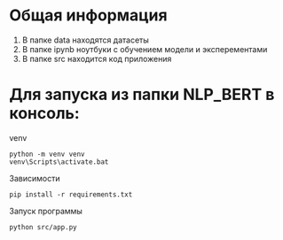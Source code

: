 # Общая информация
1. В папке data находятся датасеты
2. В папке ipynb ноутбуки с обучением модели и эксперементами
3. В папке src находится код приложения


# Для запуска из папки NLP_BERT в консоль:
venv
```
python -m venv venv
venv\Scripts\activate.bat
```
Зависимости
```
pip install -r requirements.txt
```

Запуск программы
```
python src/app.py
```
